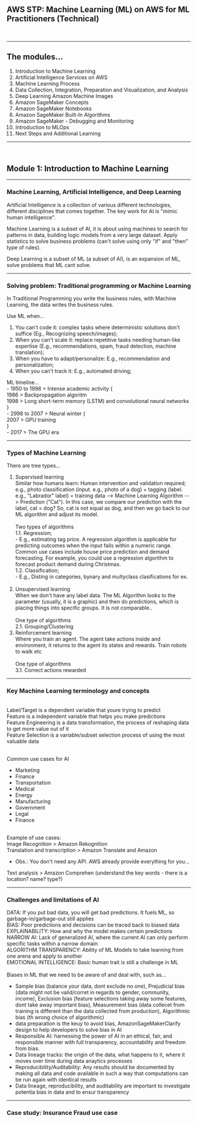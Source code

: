 ## AWS STP: Machine Learning (ML) on AWS for ML Practitioners (Technical)
<br>

---
## The modules...
1. Introduction to Machine Learning
2. Artificial Intelligence Services on AWS
3. Machine Learning Process
4. Data Collection, Integration, Preparation and Visualization, and Analysis
5. Deep Learning Amazon Machine Images
6. Amazon SageMaker Concepts
7. Amazon SageMaker Notebooks
8. Amazon SageMaker Built-In Algorithms
9. Amazon SageMaker - Debugging and Monitoring
10. Introduction to MLOps
11. Next Steps and Additional Learning

---

<br>

## Module 1: Introduction to Machine Learning
---
### Machine Learning, Artificial Intelligence, and Deep Learning

Artificial Intelligence is a collection of various different technologies, different disciplines that comes together. The key work for AI is "mimic human intelligence".

Machine Learning is a subset of AI, it is about using machines to search for patterns in data, building logic models from a very large dataset. Apply statistics to solve business problems (can't solve using only "if" and "then" type of rules). 

Deep Learning is a subset of ML (a subset of AI), is an expansion of ML, solve problems that ML cant solve.

---
### Solving problem: Traditional programming or Machine Learning

In Traditional Programming you write the business rules, with Machine Learning, the data writes the business rules.

Use ML when...
1. You can't code it: complex tasks where deterministic solutions don't suffice (Eg., Recognizing speech/images);
2. When you can't scale it: replace repetitive tasks needing human-like expertise (E.g., recommendations, spam, fraud detection, machine translation);
3. When you have to adapt/personalize: E.g., recommendation  and personalization;
4. When you can't track it: E.g., automated driving;

ML timeline...<br>
    - 1950 to 1998 > Intense academic activity {
        <br>1986 > Backpropagation algoritm
        <br>1998 > Long short-term memory (LSTM) and convolutional neural networks<br>
    }
    <br>- 2998 to 2007 > Neural winter {
        <br>2007 > GPU training
    <br>}
    <br>- 2017 > The GPU era 

--- 
### Types of Machine Learning

There are tree types...
1. Supervised learning
    <br>Similar how humans learn: Human intervention and validation required; <br>e.g., photo classification (input. e.g., photo of a dog) + tagging (label. e.g., "Labrador" label) = training data --> Machine Learning Algorithm --> Prediction ("Cat"). In this case, we compare our prediction with the label, cat = dog? So, cat is not equal as dog, and then we go back to our ML algorithm and adjust its model.<br><br>Two types of algorithms
    <br>1.1. Regression;<br>- E.g., estimating tag price. A regression algorithm is applicable for predicting outcomes when the input falls within a numeric range.  Common use cases include house price prediction and demand forecasting. For example, you could use a regression algorithm to forecast product demand during Christmas.<br>1.2. Classification;<br>- E.g., Disting in categories, bynary  and multyclass clasifications for ex.<br><br>
2. Unsupervised learning
    <br>When we don't have any label data. The ML Algorithm looks to the parameter (usually, it is a graphic) and then do predictions, which is placing things into specific groups. It is not comparable..<br><br>One type of algorithms
    <br>2.1. Grouping/Clustering
3. Reinforcement learning
    <br>Where you train an agent. The agent take actions inside and environment, it returns to the agent its states and rewards. Train robots to walk etc<br><br>One type of algorithms
    <br>3.1. Correct actions rewarded

---
### Key Machine Learning terminology and concepts
<br>Label/Target is a dependent variable that youre trying to predict
<br>Feature is a independent variable that helps you make predictions
<br>Feature Engineering is a data transformation, the process of reshaping data to get more value out of it
<br>Feature Selection is a variable/subset selection process of using the most valuable data 

<br>Common use cases for AI
- Marketing
- Finance
- Transportation
- Medical
- Energy
- Manufacturing
- Government
- Legal
- Finance

<br>Example of use cases: <br>
Image Recognition > Amazon Rekognition<br>
Translation and transcription > Amazon Translate and Amazon 
- Obs.: You don't need any API. AWS already provide everything for you...<br>

Text analysis > Amazon Comprehen (understand the key words - there is a location? name? type?)

---
### Challenges and limitations of AI
DATA: If you put bad data, you will get bad predictions. It fuels ML, so garbage-in/garbage-out still applies<br>
BIAS: Poor predictions and decisions can be traced back to biased data<br>
EXPLAINABILITY: How and why the model makes certain predictions<br>
NARROW AI: Lack of generalized AI, where the current AI can only perform specific tasks within a narrow domain<br>
ALGORITHM TRANSPARENCY: Ability of ML Models to take learning from one arena and apply to another<br>
EMOTIONAL INTELLIGENCE: Basic human trait is still a challenge in ML
<br>
<br>
Biases in ML that we need to be aware of and deal with, such as...
- Sample bias (balance your data, dont exclude no one), Prejudicial bias (data might not be valid/corret in regards to gender, community, income), Exclusion bias (feature selections taking away some features, dont take away important bias), Measurement bias (data collecet from training is different than the data collected from production), Algorithmic bias (th wrong choice of algorithmic)
- data preparation is the keuy to avoid bias, AmazonSageMakerClarify design to help developers to solve bias in AI
- Responsible AI: harnessing the power of AI in an ethical, fair, and responsible manner with full transparency, accountability and freedom from bias.
- Data lineage tracks: the origin of the data, what happens to it, where it moves over time during data anaytics processes
- Reproducibility/Auditability: Any results should be documented by making all data and code available in such a way that computations can be run again with identical results
- Data lineage, reproducibility, and auditability are important to investigate potentia bias in data and to ensur transparency
---
### Case study: Insurance Fraud use case